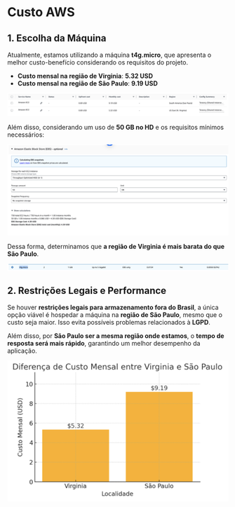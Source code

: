 # Custo AWS

## 1. Escolha da Máquina

Atualmente, estamos utilizando a máquina **t4g.micro**, que apresenta o melhor custo-benefício considerando os requisitos do projeto.

- **Custo mensal na região de Virginia**: **5.32 USD**
- **Custo mensal na região de São Paulo**: **9.19 USD**

![Diferença dos custos](img1.png)

Além disso, considerando um uso de **50 GB no HD** e os requisitos mínimos necessários:

![Requisitos de HD](img2.png)

Dessa forma, determinamos que **a região de Virginia é mais barata do que São Paulo**.

![Requisitos da maquina](img3.png)

## 2. Restrições Legais e Performance

Se houver **restrições legais para armazenamento fora do Brasil**, a única opção viável é hospedar a máquina na **região de São Paulo**, mesmo que o custo seja maior. Isso evita possíveis problemas relacionados à **LGPD**.

Além disso, por **São Paulo ser a mesma região onde estamos**, o **tempo de resposta será mais rápido**, garantindo um melhor desempenho da aplicação.

![Grafico de diferença](img4.png)
